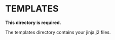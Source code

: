 # TEMPLATES

**This directory is required.**

The templates directory contains your jinja.j2 files.
